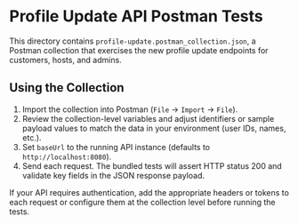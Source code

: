 # Profile Update API Postman Tests

This directory contains `profile-update.postman_collection.json`, a Postman collection that exercises the new profile update endpoints for customers, hosts, and admins.

## Using the Collection

1. Import the collection into Postman (`File` → `Import` → `File`).
2. Review the collection-level variables and adjust identifiers or sample payload values to match the data in your environment (user IDs, names, etc.).
3. Set `baseUrl` to the running API instance (defaults to `http://localhost:8080`).
4. Send each request. The bundled tests will assert HTTP status 200 and validate key fields in the JSON response payload.

If your API requires authentication, add the appropriate headers or tokens to each request or configure them at the collection level before running the tests.
